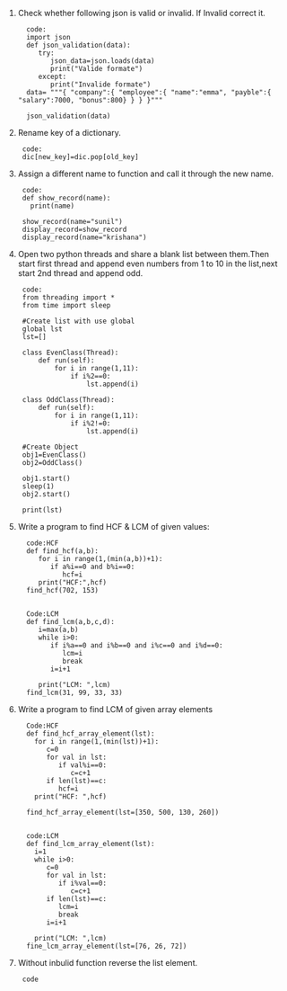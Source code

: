 1) Check whether following json is valid or invalid. If Invalid correct it.
   
         code:
         import json
         def json_validation(data):
            try:
               json_data=json.loads(data)
               print("Valide formate")
            except:
               print("Invalide formate")
         data= """{ "company":{ "employee":{ "name":"emma", "payble":{ "salary":7000, "bonus":800} } } }"""

         json_validation(data)
         
 2) Rename key of a dictionary.
 
         code:
         dic[new_key]=dic.pop[old_key]
         
 3) Assign a different name to function and call it through the new name.
 
         code:
         def show_record(name):
           print(name)

         show_record(name="sunil")
         display_record=show_record
         display_record(name="krishana")
      
 4) Open two python threads and share a blank list between them.Then start first thread and append even numbers from 1 to 10 in the list,next start 2nd           thread and append odd.
 
             
         code:
         from threading import *
         from time import sleep

         #Create list with use global
         global lst
         lst=[]

         class EvenClass(Thread):
             def run(self):
                 for i in range(1,11):
                     if i%2==0:
                         lst.append(i)

         class OddClass(Thread):
             def run(self):
                 for i in range(1,11):
                     if i%2!=0:
                         lst.append(i)

         #Create Object
         obj1=EvenClass()
         obj2=OddClass()

         obj1.start()
         sleep(1)
         obj2.start()

         print(lst)

 
 
 5) Write a program to find HCF & LCM of given values:
         
         
         
          code:HCF
          def find_hcf(a,b):
             for i in range(1,(min(a,b))+1):
                if a%i==0 and b%i==0:
                   hcf=i
             print("HCF:",hcf)
          find_hcf(702, 153)

         
          Code:LCM
          def find_lcm(a,b,c,d):
             i=max(a,b)
             while i>0:
                if i%a==0 and i%b==0 and i%c==0 and i%d==0:
                   lcm=i 
                   break
                i=i+1

             print("LCM: ",lcm)
          find_lcm(31, 99, 33, 33)
 
 
 
 6) Write a program to find LCM of given array elements

          
          Code:HCF
          def find_hcf_array_element(lst):
            for i in range(1,(min(lst))+1):
               c=0
               for val in lst:
                  if val%i==0:
                     c=c+1
               if len(lst)==c:
                  hcf=i
            print("HCF: ",hcf)

          find_hcf_array_element(lst=[350, 500, 130, 260])

          
          code:LCM
          def find_lcm_array_element(lst):
            i=1
            while i>0:
               c=0
               for val in lst:
                  if i%val==0:
                     c=c+1
               if len(lst)==c:
                  lcm=i
                  break
               i=i+1
    
            print("LCM: ",lcm)
          fine_lcm_array_element(lst=[76, 26, 72])
          
          
   
7) Without inbulid function reverse the list element.

        code

    
